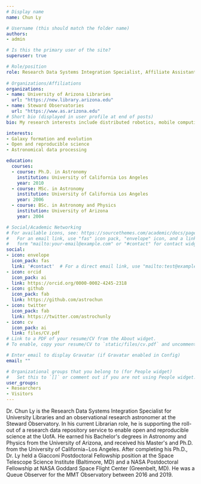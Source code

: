 ```yaml
---
# Display name
name: Chun Ly

# Username (this should match the folder name)
authors:
- admin

# Is this the primary user of the site?
superuser: true

# Role/position
role: Research Data Systems Integration Specialist, Affiliate Assistant Astronomer
 
# Organizations/Affiliations
organizations:
- name: University of Arizona Libraries
  url: "https://new.library.arizona.edu"
- name: Steward Observatories
  url: "https://www.as.arizona.edu"
# Short bio (displayed in user profile at end of posts)
bio: My research interests include distributed robotics, mobile computing and programmable matter.

interests:
- Galaxy formation and evolution
- Open and reproducible science
- Astronomical data processing

education:
  courses:
  - course: Ph.D. in Astronomy
    institution: University of California Los Angeles
    year: 2010
  - course: MSc. in Astronomy
    institution: University of California Los Angeles
    year: 2006
  - course: BSc. in Astronomy and Physics
    institution: University of Arizona
    year: 2004

# Social/Academic Networking
# For available icons, see: https://sourcethemes.com/academic/docs/page-builder/#icons
#   For an email link, use "fas" icon pack, "envelope" icon, and a link in the
#   form "mailto:your-email@example.com" or "#contact" for contact widget.
social:
- icon: envelope
  icon_pack: fas
  link: '#contact'  # For a direct email link, use "mailto:test@example.org".
- icon: orcid
  icon_pack: ai
  link: https://orcid.org/0000-0002-4245-2318
- icon: github
  icon_pack: fab
  link: https://github.com/astrochun
- icon: twitter
  icon_pack: fab
  link: https://twitter.com/astrochunly
- icon: cv
  icon_pack: ai
  link: files/CV.pdf
# Link to a PDF of your resume/CV from the About widget.
# To enable, copy your resume/CV to `static/files/cv.pdf` and uncomment the lines below.

# Enter email to display Gravatar (if Gravatar enabled in Config)
email: ""

# Organizational groups that you belong to (for People widget)
#   Set this to `[]` or comment out if you are not using People widget.
user_groups:
- Researchers
- Visitors
---
```


Dr. Chun Ly is the Research Data Systems Integration Specialist for
University Libraries and an observational research astronomer at the Steward
Observatory.  In his current Librarian role, he is supporting the roll-out of
a research data repository service to enable open and reproducible science at
the UofA.  He earned his Bachelor's degrees in Astronomy and Physics from the
University of Arizona, and received his Master's and Ph.D. from the University
of California−Los Angeles. After completing his Ph.D., Dr. Ly held a Giacconi
Postdoctoral Fellowship position at the Space Telescope Science Institute
(Baltimore, MD) and a NASA Postdoctoral Fellowship at NASA Goddard Space Flight
Center (Greenbelt, MD).  He was a Queue Observer for the MMT Observatory
between 2016 and 2019.

